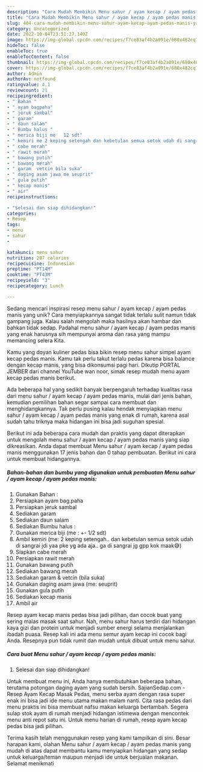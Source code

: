 ```yaml
---
description: "Cara Mudah Membikin Menu sahur / ayam kecap / ayam pedas manis yang Enak"
title: "Cara Mudah Membikin Menu sahur / ayam kecap / ayam pedas manis yang Enak"
slug: 404-cara-mudah-membikin-menu-sahur-ayam-kecap-ayam-pedas-manis-yang-enak
category: Uncategorized
date: 2022-10-04T23:51:27.140Z
image: https://img-global.cpcdn.com/recipes/f7ce83af4b2a091e/680x482cq70/menu-sahur-ayam-kecap-ayam-pedas-manis-foto-resep-utama.jpg
hideToc: false
enableToc: true
enableTocContent: false
thumbnail: https://img-global.cpcdn.com/recipes/f7ce83af4b2a091e/680x482cq70/menu-sahur-ayam-kecap-ayam-pedas-manis-foto-resep-utama.jpg
cover: https://img-global.cpcdn.com/recipes/f7ce83af4b2a091e/680x482cq70/menu-sahur-ayam-kecap-ayam-pedas-manis-foto-resep-utama.jpg
author: Admin
authorAv: notfound
ratingvalue: 4.1
reviewcount: 21
recipeingredient:
- " Bahan "
- " ayam bagpaha"
- " jeruk sambal"
- " garam"
- " daun salam"
- " Bumbu halus "
- " merica biji me   12 sdt"
- " kemiri me 2 keping setengah dan kebetulan semua setok udah di sangrai jdi yaa pke yg ada aja ga di sangrai jg gpp kok maak"
- " cabe merah"
- " rawit merah"
- " bawang putih"
- " bawang merah"
- " garam  vetcin bila suka"
- " daging asam jawa me seuprit"
- " gula putih"
- " kecap manis"
- " air"
recipeinstructions:

- "Selesai dan siap dihidangkan!"
categories:
- Resep
tags:
- menu
- sahur
- 

katakunci: menu sahur  
nutrition: 207 calories
recipecuisine: Indonesian
preptime: "PT14M"
cooktime: "PT43M"
recipeyield: "3"
recipecategory: Lunch

---
```





Sedang mencari inspirasi resep menu sahur / ayam kecap / ayam pedas manis yang unik? Cara menyiapkannya sangat tidak terlalu sulit namun tidak gampang juga. Kalau salah mengolah maka hasilnya akan hambar dan bahkan tidak sedap. Padahal menu sahur / ayam kecap / ayam pedas manis yang enak harusnya sih mempunyai aroma dan rasa yang mampu memancing selera Kita.





Kamu yang doyan kuliner pedas bisa bikin resep menu sahur simpel ayam kecap pedas manis. Kamu tak perlu takut terlalu pedas karena bisa balance dengan kecap manis, yang bisa dikonsumsi pagi hari. Dikutip PORTAL JEMBER dari channel YouTube wan noor, simak resep mudah menu ayam kecap pedas manis berikut.

Ada beberapa hal yang sedikit banyak berpengaruh terhadap kualitas rasa dari menu sahur / ayam kecap / ayam pedas manis, mulai dari jenis bahan, kemudian pemilihan bahan segar sampai cara membuat dan menghidangkannya. Tak perlu pusing kalau hendak menyiapkan menu sahur / ayam kecap / ayam pedas manis yang enak di rumah, karena asal sudah tahu triknya maka hidangan ini bisa jadi suguhan spesial.






Berikut ini ada beberapa cara mudah dan praktis yang dapat diterapkan untuk mengolah menu sahur / ayam kecap / ayam pedas manis yang siap dikreasikan. Anda dapat membuat Menu sahur / ayam kecap / ayam pedas manis menggunakan 17 jenis bahan dan 0 tahap pembuatan. Berikut ini cara untuk membuat hidangannya.

<!--inarticleads1-->

##### Bahan-bahan dan bumbu yang digunakan untuk pembuatan Menu sahur / ayam kecap / ayam pedas manis:

1. Gunakan  Bahan :
1. Persiapkan  ayam bag.paha
1. Persiapkan  jeruk sambal
1. Sediakan  garam
1. Sediakan  daun salam
1. Sediakan  Bumbu halus :
1. Gunakan  merica biji (me : +- 1/2 sdt)
1. Ambil  kemiri (me: 2 keping setengah.. dan kebetulan semua setok udah di sangrai jdi yaa pke yg ada aja.. ga di sangrai jg gpp kok maak😅)
1. Siapkan  cabe merah
1. Persiapkan  rawit merah
1. Gunakan  bawang putih
1. Sediakan  bawang merah
1. Sediakan  garam &amp; vetcin (bila suka)
1. Gunakan  daging asam jawa (me: seuprit)
1. Gunakan  gula putih
1. Sediakan  kecap manis
1. Ambil  air


Resep ayam kecap manis pedas bisa jadi pilihan, dan cocok buat yang sering malas masak saat sahur. Nah, menu sahur harus terdiri dari hidangan kaya gizi dan protein untuk menjadi sumber energi selama menjalankan ibadah puasa. Resep kali ini ada menu semur ayam kecap ini cocok bagi Anda. Resepnya pun tidak rumit dan mudah untuk dibuat untuk menu sahur. 

<!--inarticleads2-->

##### Cara buat Menu sahur / ayam kecap / ayam pedas manis:


1. Selesai dan siap dihidangkan!

Untuk membuat menu ini, Anda hanya membutuhkan beberapa bahan, terutama potongan daging ayam yang sudah bersih. SajianSedap.com - Resep Ayam Kecap Masak Pedas, menu serba ayam dengan rasa super enak ini bisa jadi ide menu utama makan malam nanti. Cita rasa pedas dari menu praktis ini bisa membuat nafsu makan keluarga bertambah. Segera sulap stok ayam di rumah menjadi hidangan istimewa dengan mencontek menu anti repot satu ini. Untuk menu harian di rumah, resep ayam kecap pedas bisa jadi pilihan. 

Terima kasih telah menggunakan resep yang kami tampilkan di sini. Besar harapan kami, olahan Menu sahur / ayam kecap / ayam pedas manis yang mudah di atas dapat membantu kamu menyiapkan hidangan yang sedap untuk keluarga/teman maupun menjadi ide untuk berjualan makanan. Selamat menikmati
